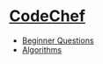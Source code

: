 # [CodeChef](https://www.codechef.com/)
-   [Beginner Questions](https://www.codechef.com/problems/school/)
-   [Algorithms](https://www.geeksforgeeks.org/fundamentals-of-algorithms/)